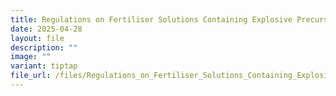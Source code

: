 ```yaml
---
title: Regulations on Fertiliser Solutions Containing Explosive Precursors
date: 2025-04-28
layout: file
description: ""
image: ""
variant: tiptap
file_url: /files/Regulations_on_Fertiliser_Solutions_Containing_Explosive_Precursors.pdf
---
```

